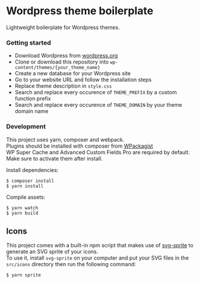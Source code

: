 # Wordpress theme boilerplate #

Lightweight boilerplate for Wordpress themes.

### Getting started ###

*  Download Wordpress from [wordpress.org](https://wordpress.org/download/)  
*  Clone or download this repository into `wp-content/themes/{your_theme_name}`
*  Create a new database for your Wordpress site
*  Go to your website URL and follow the installation steps
*  Replace theme description in `style.css`
*  Search and replace every occurence of `THEME_PREFIX` by a custom function prefix
*  Search and replace every occurence of `THEME_DOMAIN` by your theme domain name

### Development ###

This project uses yarn, composer and webpack.  
Plugins should be installed with composer from [WPackagist](https://wpackagist.org)  
WP Super Cache and Advanced Custom Fields Pro are required by default. Make sure to activate them after install.

Install dependencies:

    $ composer install
    $ yarn install

Compile assets:

    $ yarn watch
    $ yarn build

## Icons

This project comes with a built-in npm script that makes use of [svg-sprite](https://github.com/jkphl/svg-sprite) to generate an SVG sprite of your icons.  
To use it, install `svg-sprite` on your computer and put your SVG files in the `src/icons` directory then run the following command:

```bash
$ yarn sprite
```
